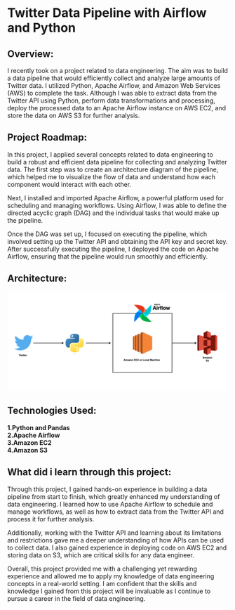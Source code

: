 # Twitter Data Pipeline with Airflow and Python

## Overview:

I recently took on a project related to data engineering. The aim was to build a data pipeline that would efficiently collect and analyze large amounts of Twitter data.
I utilized Python, Apache Airflow, and Amazon Web Services (AWS) to complete the task. Although I was able to extract data from the Twitter API using Python, perform data transformations and processing, deploy the processed data to an Apache Airflow instance on AWS EC2, and store the data on AWS S3 for further analysis.  

## Project Roadmap:

In this project, I applied several concepts related to data engineering to build a robust and efficient data pipeline for collecting and analyzing Twitter data. The first step was to create an architecture diagram of the pipeline, which helped me to visualize the flow of data and understand how each component would interact with each other.

Next, I installed and imported Apache Airflow, a powerful platform used for scheduling and managing workflows. Using Airflow, I was able to define the directed acyclic graph (DAG) and the individual tasks that would make up the pipeline.

Once the DAG was set up, I focused on executing the pipeline, which involved setting up the Twitter API and obtaining the API key and secret key. After successfully executing the pipeline, I deployed the code on Apache Airflow, ensuring that the pipeline would run smoothly and efficiently.

## Architecture:  
  
<img src="arch.png">  

## Technologies Used:  
  
**1.Python and Pandas**  
**2.Apache Airflow**  
**3.Amazon EC2**  
**4.Amazon S3**  
  
## What did i learn through this project:  

Through this project, I gained hands-on experience in building a data pipeline from start to finish, which greatly enhanced my understanding of data engineering. I learned how to use Apache Airflow to schedule and manage workflows, as well as how to extract data from the Twitter API and process it for further analysis.  
  
Additionally, working with the Twitter API and learning about its limitations and restrictions gave me a deeper understanding of how APIs can be used to collect data. I also gained experience in deploying code on AWS EC2 and storing data on S3, which are critical skills for any data engineer.  
  
Overall, this project provided me with a challenging yet rewarding experience and allowed me to apply my knowledge of data engineering concepts in a real-world setting. I am confident that the skills and knowledge I gained from this project will be invaluable as I continue to pursue a career in the field of data engineering.
